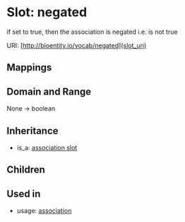 # Slot: negated


if set to true, then the association is negated i.e. is not true

URI: [http://bioentity.io/vocab/negated](slot_uri)
## Mappings

## Domain and Range

None -> boolean
## Inheritance

 *  is_a: [association slot](association_slot.md)
## Children

## Used in

 *  usage: [association](Association.md)
